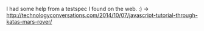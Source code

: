I had some help from a testspec I found on the web. :) ->
http://technologyconversations.com/2014/10/07/javascript-tutorial-through-katas-mars-rover/